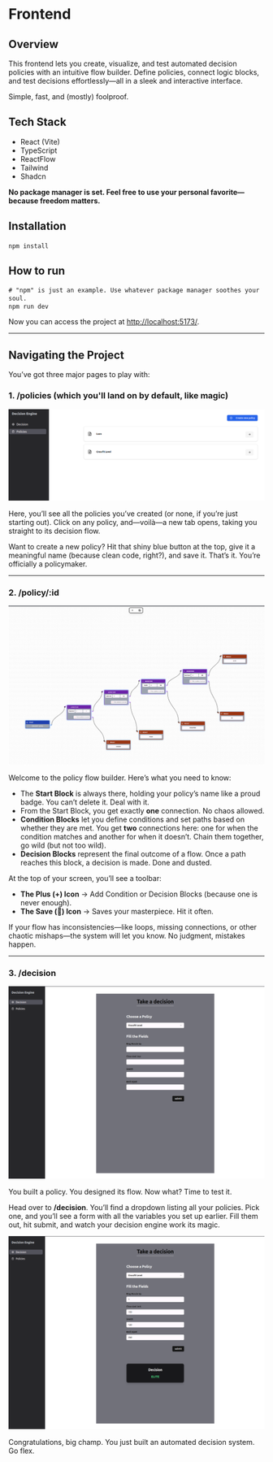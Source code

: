 # **Frontend**

## Overview
This frontend lets you create, visualize, and test automated decision policies with an intuitive flow builder. Define policies, connect logic blocks, and test decisions effortlessly—all in a sleek and interactive interface.

Simple, fast, and (mostly) foolproof. 

## Tech Stack

- React (Vite)
- TypeScript
- ReactFlow
- Tailwind
- Shadcn

**No package manager is set. Feel free to use your personal favorite—because freedom matters.**

## Installation
```shell
npm install
```

## How to run
```shell
# "npm" is just an example. Use whatever package manager soothes your soul.
npm run dev
```

Now you can access the project at [http://localhost:5173/](http://localhost:5173/).

---

## Navigating the Project

You’ve got three major pages to play with:

### **1. /policies (which you'll land on by default, like magic)**

![Policies List](../assets/policies_list.png)

Here, you’ll see all the policies you’ve created (or none, if you’re just starting out). Click on any policy, and—voilà—a new tab opens, taking you straight to its decision flow.

Want to create a new policy? Hit that shiny blue button at the top, give it a meaningful name (because clean code, right?), and save it. That’s it. You’re officially a policymaker.

---

### **2. /policy/:id**

![Policy Flow](../assets/policy_flow.png)

Welcome to the policy flow builder. Here’s what you need to know:

- The **Start Block** is always there, holding your policy’s name like a proud badge. You can’t delete it. Deal with it.
- From the Start Block, you get exactly **one** connection. No chaos allowed.
- **Condition Blocks** let you define conditions and set paths based on whether they are met. You get **two** connections here: one for when the condition matches and another for when it doesn’t. Chain them together, go wild (but not too wild).
- **Decision Blocks** represent the final outcome of a flow. Once a path reaches this block, a decision is made. Done and dusted.

At the top of your screen, you’ll see a toolbar:
- **The Plus (+) Icon** → Add Condition or Decision Blocks (because one is never enough).
- **The Save (💾) Icon** → Saves your masterpiece. Hit it often.

If your flow has inconsistencies—like loops, missing connections, or other chaotic mishaps—the system will let you know. No judgment, mistakes happen.

---

### **3. /decision**

![Decision](../assets/decision.png)

You built a policy. You designed its flow. Now what? Time to test it.

Head over to **/decision**. You’ll find a dropdown listing all your policies. Pick one, and you’ll see a form with all the variables you set up earlier. Fill them out, hit submit, and watch your decision engine work its magic.

![Decision Result](../assets/decision_result.png)

Congratulations, big champ. You just built an automated decision system. Go flex.

